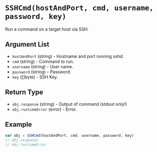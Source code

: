 # `SSHCmd(hostAndPort, cmd, username, password, key)`

Run a command on a target host via SSH.

## Argument List

 * `hostAndPort` (string) - Hostname and port running sshd.
 * `cmd` (string) - Command to run.
 * `username` (string) - User name.
 * `password` (string) - Password.
 * `key` ([]byte) - SSH Key.

## Return Type

 * `obj.response` (string) - Output of command (stdout only!)
 * `obj.runtimeError` (error) - Error.

## Example

```js
var obj = SSHCmd(hostAndPort, cmd, username, password, key)
// obj.response
// obj.runtimeError
```

